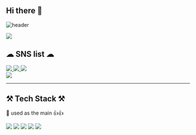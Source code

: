 ## Hi there 👋
![header](https://capsule-render.vercel.app/api?type=waving&color=auto&height=300&section=header&text=Welcome&fontSize=90&animation=fadeIn&fontAlignY=38&desc=cereal-with-water's%20GitHub%20Profile&descAlignY=51&descAlign=62) 

<a href="https://www.linkedin.com/in/aiden-kim-531107249/" target="_blank"><img src="https://img.shields.io/badge/문자-색코드?style=flat-square&logo=이미지 이름&logoColor=white"/></a>  


## ☁ SNS list ☁

<a href="https://yourblog.com" target="_blank">
  <img src="https://img.shields.io/badge/DevBlog-111111?style=flat-square&logo=githubpages&logoColor=white"/>
</a>
<a href="https://facebook.com/yourid" target="_blank">
  <img src="https://img.shields.io/badge/Facebook-1877F2?style=flat-square&logo=facebook&logoColor=white"/>
</a>
<a href="https://www.instagram.com/aidenkm_/" target="_blank">
  <img src="https://img.shields.io/badge/Instagram-E4405F?style=flat-square&logo=instagram&logoColor=white"/>
</a>

<br/>

<a href="https://hits.seeyoufarm.com">
  <img src="https://hits.seeyoufarm.com/api/count/incr/badge.svg?url=https://github.com/yourgithubid&count_bg=%2379C83D&title_bg=%23555555&icon=&icon_color=%23E7E7E7&title=hits&edge_flat=false"/>
</a>

---

## ⚒ Tech Stack ⚒  
🔑 used as the main 👍👍  

<img src="https://img.shields.io/badge/JAVA-007396?style=for-the-badge&logo=openjdk&logoColor=white"/>
<img src="https://img.shields.io/badge/SPRING-6DB33F?style=for-the-badge&logo=spring&logoColor=white"/>
<img src="https://img.shields.io/badge/SPRINGBOOT-6DB33F?style=for-the-badge&logo=springboot&logoColor=white"/>
<img src="https://img.shields.io/badge/JAVASCRIPT-F7DF1E?style=for-the-badge&logo=javascript&logoColor=black"/>
<img src="https://img.shields.io/badge/AWS-232F3E?style=for-the-badge&logo=amazonaws&logoColor=white"/>
